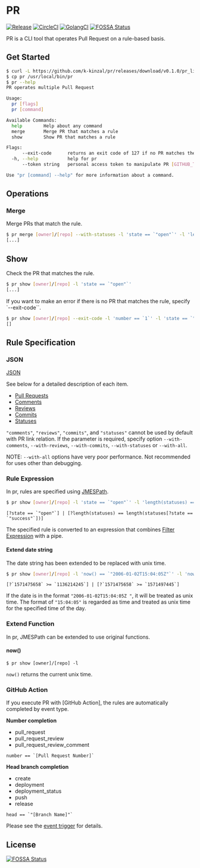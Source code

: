 # PR

[![Release](https://img.shields.io/github/v/release/k-kinzal/pr.svg?style=flat-square)](https://github.com/k-kinzal/pr/releases/latest)
[![CircleCI](https://circleci.com/gh/k-kinzal/pr.svg?style=shield)](https://circleci.com/gh/k-kinzal/pr)
[![GolangCI](https://golangci.com/badges/github.com/k-kinzal/pr.svg)](https://golangci.com/r/github.com/k-kinzal/pr)
[![FOSSA Status](https://app.fossa.io/api/projects/git%2Bgithub.com%2Fk-kinzal%2Fpr.svg?type=shield)](https://app.fossa.io/projects/git%2Bgithub.com%2Fk-kinzal%2Fpr?ref=badge_shield)

PR is a CLI tool that operates Pull Request on a rule-based basis.

## Get Started

```bash
$ curl -L https://github.com/k-kinzal/pr/releases/download/v0.1.0/pr_linux_amd64.tar.gz | tar xz
$ cp pr /usr/local/bin/pr
$ pr --help
PR operates multiple Pull Request

Usage:
  pr [flags]
  pr [command]

Available Commands:
  help        Help about any command
  merge       Merge PR that matches a rule
  show        Show PR that matches a rule

Flags:
      --exit-code      returns an exit code of 127 if no PR matches the rule
  -h, --help           help for pr
      --token string   personal access token to manipulate PR [GITHUB_TOKEN]

Use "pr [command] --help" for more information about a command.
```

## Operations

### Merge

Merge PRs that match the rule.

```bash
$ pr merge [owner]/[repo] --with-statuses -l 'state == `"open"`' -l 'length(statuses) == length(statuses[?state == `"success"`])'
[...]
```

## Show

Check the PR that matches the rule.

```bash
$ pr show [owner]/[repo] -l 'state == `"open"`'
[...]
```

If you want to make an error if there is no PR that matches the rule, specify `--exit-code``.

```bash
$ pr show [owner]/[repo] --exit-code -l 'number == `1`' -l 'state == `"open"`'
[]
```

## Rule Specification

### JSON

[JSON](https://github.com/k-kinzal/pr/blob/master/doc/spec.json)

See below for a detailed description of each item.

- [Pull Requests](https://developer.github.com/v3/pulls/)
- [Comments](https://developer.github.com/v3/pulls/comments/#list-comments-on-a-pull-request)
- [Reviews](https://developer.github.com/v3/pulls/reviews/#list-reviews-on-a-pull-request)
- [Commits](https://developer.github.com/v3/pulls/#list-commits-on-a-pull-request)
- [Statuses](https://developer.github.com/v3/repos/statuses/#list-statuses-for-a-specific-ref)

`"comments"`, `"reviews"`, `"commits"`, and `"statuses"` cannot be used by default with PR link relation.
If the parameter is required, specify option `--with-comments`, `--with-reviews`, `--with-commits`, `--with-statuses` or `--with-all`.

NOTE: `--with-all` options have very poor performance. Not recommended for uses other than debugging.

### Rule Expression

In pr, rules are specified using [JMESPath](http://jmespath.org/).

```bash
$ pr show [owner]/[repo] -l 'state == `"open"`' -l 'length(statuses) == length(statuses[?state == `"success"`])'
```

```
[?state == `"open"`] | [?length(statuses) == length(statuses[?state == `"success"`])]
```

The specified rule is converted to an expression that combines [Filter Expression](http://jmespath.org/proposals/filter-expressions.html) with a pipe.

#### Extend date string 

The date string has been extended to be replaced with unix time.

```bash
$ pr show [owner]/[repo] -l 'now() == `"2006-01-02T15:04:05Z"`' -l 'now() > `"15:04:05"`'
```
```
[?`1571475658` >= `1136214245`] | [?`1571475658` >= `1571497445`]
```

If the date is in the format `"2006-01-02T15:04:05Z "`, it will be treated as unix time.
The format of `"15:04:05"` is regarded as time and treated as unix time for the specified time of the day.

### Extend Function

In pr, JMESPath can be extended to use original functions.

#### now()

```
$ pr show [owner]/[repo] -l
```

`now()` returns the current unix time.

### GitHub Action

If you execute PR with [GitHub Action], the rules are automatically completed by event type.

**Number completion**

- pull_request
- pull_request_review
- pull_request_review_comment

```
number == `[Pull Request Number]`
```

**Head branch completion**
- create
- deployment
- deployment_status
- push
- release

```
head == `"[Branch Name]"`
```

Please see the [event trigger](https://help.github.com/en/actions/automating-your-workflow-with-github-actions/events-that-trigger-workflows) for details.

## License
[![FOSSA Status](https://app.fossa.io/api/projects/git%2Bgithub.com%2Fk-kinzal%2Fpr.svg?type=large)](https://app.fossa.io/projects/git%2Bgithub.com%2Fk-kinzal%2Fpr?ref=badge_large)